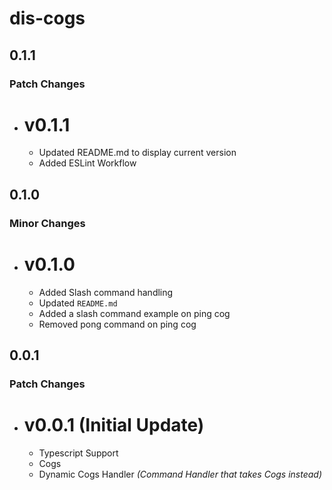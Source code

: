 # dis-cogs

## 0.1.1

### Patch Changes

- # v0.1.1

  - Updated README.md to display current version
  - Added ESLint Workflow

## 0.1.0

### Minor Changes

- # v0.1.0

  - Added Slash command handling
  - Updated `README.md`
  - Added a slash command example on ping cog
  - Removed pong command on ping cog

## 0.0.1

### Patch Changes

- # v0.0.1 (Initial Update)

  - Typescript Support
  - Cogs
  - Dynamic Cogs Handler _(Command Handler that takes Cogs instead)_
